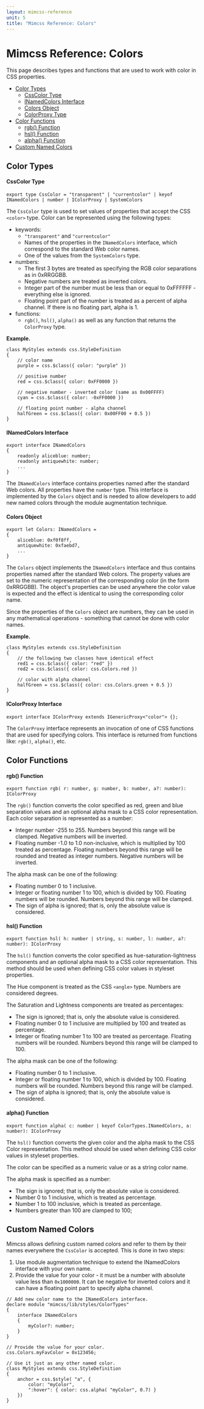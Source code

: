 ```yaml
---
layout: mimcss-reference
unit: 5
title: "Mimcss Reference: Colors"
---
```


# Mimcss Reference: Colors

This page describes types and functions that are used to work with color in CSS properties.

- [Color Types](#color-types)
  - [CssColor Type](#csscolor-type)
  - [INamedColors Interface](#inamedColors-interface)
  - [Colors Object](#colors-object)
  - [ColorProxy Type](#colorproxy-type)
- [Color Functions](#color-functions)
  - [rgb() Function](#rgb-function)
  - [hsl() Function](#hsl-function)
  - [alpha() Function](#alpha-function)
- [Custom Named Colors](#custom-named-colors)

## Color Types

#### CssColor Type

```tsx
export type CssColor = "transparent" | "currentcolor" | keyof INamedColors | number | IColorProxy | SystemColors
```

The `CssColor` type is used to set values of properties that accept the CSS `<color>` type. Color can be represented using the following types:

- keywords:
  - `"transparent"` and `"currentcolor"`
  - Names of the properties in the `INamedColors` interface, which correspond to the standard Web color names.
  - One of the values from the `SystemColors` type.
- numbers:
  - The first 3 bytes are treated as specifying the RGB color separations as in 0xRRGGBB.
  - Negative numbers are treated as inverted colors.
  - Integer part of the number must be less than or equal to 0xFFFFFF - everything else is ignored.
  - Floating point part of the number is treated as a percent of alpha channel. If there is no floating part, alpha is 1.
- functions:
  - `rgb()`, `hsl()`, `alpha()` as well as any function that returns the `ColorProxy` type.

**Example.**
 
```tsx
class MyStyles extends css.StyleDefinition
{
    // color name
    purple = css.$class({ color: "purple" })

    // positive number
    red = css.$class({ color: 0xFF0000 })

    // negative number - inverted color (same as 0x00FFFF)
    cyan = css.$class({ color: -0xFF0000 })

    // floating point number - alpha channel
    halfGreen = css.$class({ color: 0x00FF00 + 0.5 })
}
```

#### INamedColors Interface

```tsx
export interface INamedColors
{
    readonly aliceblue: number;
    readonly antiquewhite: number;
    ...
}
```

The `INamedColors` interface contains properties named after the standard Web colors. All properties have the `number` type. This interface is implemented by the `Colors` object and is needed to allow developers to add new named colors through the module augmentation technique.

#### Colors Object

```tsx
export let Colors: INamedColors =
{
    aliceblue: 0xf0f8ff,
    antiquewhite: 0xfaebd7,
    ...
}
```

The `Colors` object implements the `INamedColors` interface and thus contains properties named after the standard Web colors. The property values are set to the numeric representation of the corresponding color (in the form 0xRRGGBB). The object's properties can be used anywhere the color value is expected and the effect is identical to using the corresponding color name.

Since the properties of the `Colors` object are numbers, they can be used in any mathematical operations - something that cannot be done with color names.

**Example.**
 
```tsx
class MyStyles extends css.StyleDefinition
{
    // the following two classes have identical effect
    red1 = css.$class({ color: "red" })
    red2 = css.$class({ color: css.Colors.red })

    // color with alpha channel
    halfGreen = css.$class({ color: css.Colors.green + 0.5 })
}
```

#### IColorProxy Interface

```tsx
export interface IColorProxy extends IGenericProxy<"color"> {};
```

The `ColorProxy` interface represents an invocation of one of CSS functions that are used for specifying colors. This interface is returned from functions like: `rgb()`, `alpha()`, etc.

## Color Functions

#### rgb() Function

```tsx
export function rgb( r: number, g: number, b: number, a?: number): IColorProxy
```

The `rgb()` function converts the color specified as red, green and blue separation values and an optional alpha mask to a CSS color representation. Each color separation is represented as a number:

- Integer number -255 to 255. Numbers beyond this range will be clamped. Negative numbers will be inverted.
- Floating number -1.0 to 1.0 non-inclusive, which is multiplied by 100 treated as percentage. Floating numbers beyond this range will be rounded and treated as integer numbers. Negative numbers will be inverted.

The alpha mask can be one of the following:

- Floating number 0 to 1 inclusive.
- Integer or floating number 1 to 100, which is divided by 100. Floating numbers will be rounded. Numbers beyond this range will be clamped.
- The sign of alpha is ignored; that is, only the absolute value is considered.

#### hsl() Function

```tsx
export function hsl( h: number | string, s: number, l: number, a?: number): IColorProxy
```

The `hsl()` function converts the color specified as hue-saturation-lightness components and an optional alpha mask to a CSS color representation. This method should be used when defining CSS color values in styleset properties.

The Hue component is treated as the CSS `<angle>` type. Numbers are considered degrees.

The Saturation and Lightness components are treated as percentages:

- The sign is ignored; that is, only the absolute value is considered.
- Floating number 0 to 1 inclusive are multiplied by 100 and treated as percentage.
- Integer or floating number 1 to 100 are treated as percentage. Floating numbers will be rounded. Numbers beyond this range will be clamped to 100.

The alpha mask can be one of the following:

- Floating number 0 to 1 inclusive.
- Integer or floating number 1 to 100, which is divided by 100. Floating numbers will be rounded. Numbers beyond this range will be clamped.
- The sign of alpha is ignored; that is, only the absolute value is considered.

#### alpha() Function

```tsx
export function alpha( c: number | keyof ColorTypes.INamedColors, a: number): IColorProxy
```

The `hsl()` function converts the given color and the alpha mask to the CSS Color representation. This method should be used when defining CSS color values in styleset properties.

The color can be specified as a numeric value or as a string color name.

The alpha mask is specified as a number:

- The sign is ignored; that is, only the absolute value is considered.
- Number 0 to 1 inclusive, which is treated as percentage.
- Number 1 to 100 inclusive, which is treated as percentage.
- Numbers greater than 100 are clamped to 100;

## Custom Named Colors
Mimcss allows defining custom named colors and refer to them by their names everywhere the `CssColor` is accepted. This is done in two steps:

1. Use module augmentation technique to extend the INamedColors interface with your own name.
1. Provide the value for your color - it must be a number with absolute value less than `0x1000000`. It can be negative for inverted colors and it can have a floating point part to specify alpha channel.

```tsx
// Add new color name to the INamedColors interface.
declare module "mimcss/lib/styles/ColorTypes"
{
    interface INamedColors
    {
        myColor?: number;
    }
}

// Provide the value for your color.
css.Colors.myFavColor = 0x123456;

// Use it just as any other named color.
class MyStyles extends css.StyleDefinition
{
    anchor = css.$style( "a", {
        color: "myColor",
        ":hover": { color: css.alpha( "myColor", 0.7) }
    })
}
```

